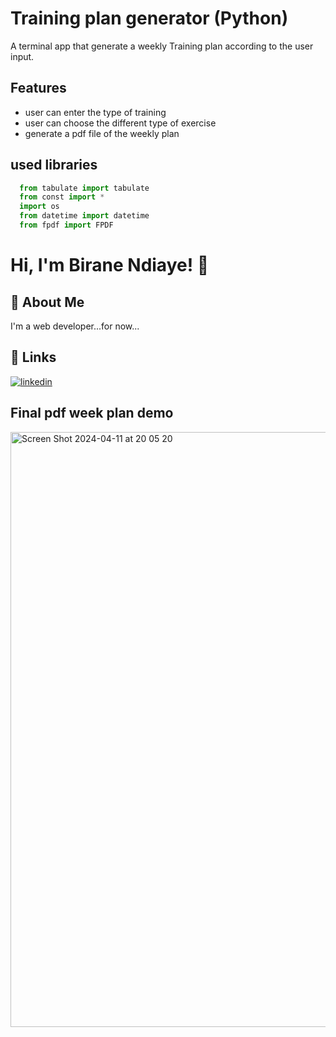 
# Training plan generator (Python)

A terminal app that generate a weekly Training plan according to the user input.



## Features

- user can enter the type of training
- user can choose the different type of exercise 
- generate a pdf file of the weekly plan

## used libraries

```python
  from tabulate import tabulate
  from const import *
  import os
  from datetime import datetime
  from fpdf import FPDF
```

# Hi, I'm Birane Ndiaye! 👋


## 🚀 About Me
I'm a web developer...for now...


## 🔗 Links
[![linkedin](https://img.shields.io/badge/linkedin-0A66C2?style=for-the-badge&logo=linkedin&logoColor=white)](https://www.linkedin.com/in/birane-ndiaye-377765253/)

## Final pdf week plan demo
<img width="952" alt="Screen Shot 2024-04-11 at 20 05 20" src="https://github.com/Fairyghost007/Training_Plan-generator-python-/assets/135708166/f847c9b4-f588-4c97-9a12-d3c51dcb0460">

